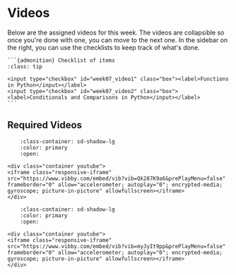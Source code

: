 # Videos

Below are the assigned videos for this week. 
The videos are collapsible so once you're done with one, you can move to the next one.
In the sidebar on the right, you can use the checklists to keep track of what's done.

````{margin}
```{admonition} Checklist of items
:class: tip

<input type="checkbox" id="week07_video1" class="box"><label>Functions in Python</input></label>
<input type="checkbox" id="week07_video2" class="box"><label>Conditionals and Comparisons in Python</input></label>
```
````
## Required Videos

```{dropdown} 7.1: Functions in Python
    :class-container: sd-shadow-lg
    :color: primary
    :open:

<div class="container youtube">
<iframe class="responsive-iframe" src="https://www.vibby.com/embed/vib?vib=Qk287K9a6&prePlayMenu=false" frameborder="0" allow="accelerometer; autoplay="0"; encrypted-media; gyroscope; picture-in-picture" allowfullscreen></iframe>
</div>
```

```{dropdown} 7.2: Conditionals and Comparisons in Python
    :class-container: sd-shadow-lg
    :color: primary
    :open:

<div class="container youtube">
<iframe class="responsive-iframe" src="https://www.vibby.com/embed/vib?vib=myJyIt9pp&prePlayMenu=false" frameborder="0" allow="accelerometer; autoplay="0"; encrypted-media; gyroscope; picture-in-picture" allowfullscreen></iframe>
</div>
```


